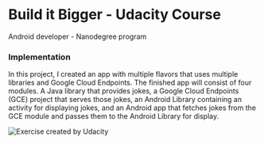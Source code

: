 # Build it Bigger - Udacity Course

Android developer - Nanodegree program

### Implementation

In this project, I created an app with multiple flavors that uses multiple libraries and Google Cloud Endpoints. The finished app will consist of four modules. A Java library that provides jokes, a Google Cloud Endpoints (GCE) project that serves those jokes, an Android Library containing an activity for displaying jokes, and an Android app that fetches jokes from the GCE module and passes them to the Android Library for display.

![Exercise created by Udacity](https://github.com/gabrielbmoro/buildItBigger_udacitycourse/blob/master/img/architecture.png?raw=true)


